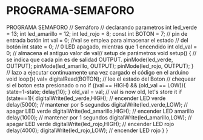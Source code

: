 # PROGRAMA-SEMAFORO
PROGRAMA SEMAFORO
// Semáforo
// declarando parametros
int led_verde = 13;
int led_amarillo = 12;
int led_rojo = 8;
const int BOTON = 7; // pin de entrada botón
int val = 0; //val se emplea para almacenar el estado
// del botón
int state = 0; // 0 LED apagado, mientras que 1 encendido
int old_val = 0; // almacena el antiguo valor de val// setup de parámetros
void setup() {
// se indica que cada pin es de salidad OUTPUT.
pinMode(led_verde, OUTPUT);
pinMode(led_amarillo, OUTPUT);
pinMode(led_rojo, OUTPUT);
}
// lazo a ejecutar continuamente una vez cargado el código en el arduino
void loop(){
val= digitalRead(BOTON); // lee el estado del Boton
// chequear si el boton esta presionado o no
if ((val == HIGH) && (old_val == LOW)){
state=1-state;
delay(10);
}
old_val = val; // val is now old, let's store it
if (state==1){
digitalWrite(led_verde,HIGH); // encender LED verde
delay(5000); // mantener por 5 segundos
digitalWrite(led_verde,LOW); // apagar LED verde
digitalWrite(led_amarillo,HIGH); // encender LED amarillo
delay(1000); // mantener por 1 segundos
digitalWrite(led_amarillo,LOW); // apagar LED verde
digitalWrite(led_rojo,HIGH); // encender LED rojo
delay(4000);
digitalWrite(led_rojo,LOW); // encender LED rojo
}
}
